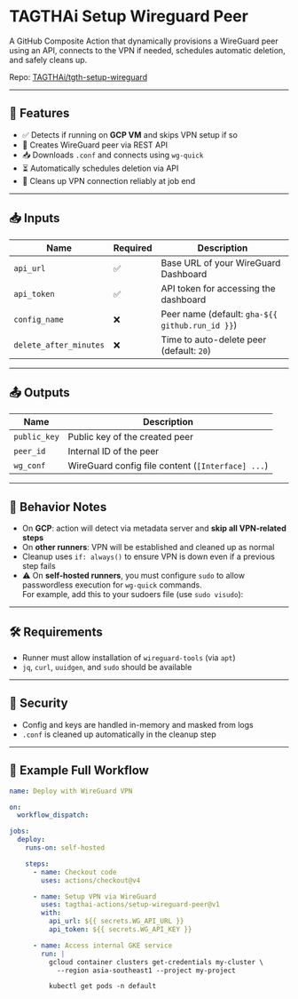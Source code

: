 # TAGTHAi Setup Wireguard Peer

A GitHub Composite Action that dynamically provisions a WireGuard peer using an API, connects to the VPN if needed, schedules automatic deletion, and safely cleans up.

Repo: [TAGTHAi/tgth-setup-wireguard](https://github.com/TAGTHAi/tgth-setup-wireguard)

---

## 🚀 Features

- ✅ Detects if running on **GCP VM** and skips VPN setup if so
- 🔐 Creates WireGuard peer via REST API
- 📥 Downloads `.conf` and connects using `wg-quick`
- ⏳ Automatically schedules deletion via API
- 🧹 Cleans up VPN connection reliably at job end

---

## 📥 Inputs

| Name                   | Required | Description                                     |
| ---------------------- | -------- | ----------------------------------------------- |
| `api_url`              | ✅       | Base URL of your WireGuard Dashboard            |
| `api_token`            | ✅       | API token for accessing the dashboard           |
| `config_name`          | ❌       | Peer name (default: `gha-${{ github.run_id }}`) |
| `delete_after_minutes` | ❌       | Time to auto-delete peer (default: `20`)        |

---

## 📤 Outputs

| Name         | Description                                       |
| ------------ | ------------------------------------------------- |
| `public_key` | Public key of the created peer                    |
| `peer_id`    | Internal ID of the peer                           |
| `wg_conf`    | WireGuard config file content (`[Interface] ...`) |

---

## 🧠 Behavior Notes

- On **GCP**: action will detect via metadata server and **skip all VPN-related steps**
- On **other runners**: VPN will be established and cleaned up as normal
- Cleanup uses `if: always()` to ensure VPN is down even if a previous step fails
- ⚠️ On **self-hosted runners**, you must configure `sudo` to allow passwordless execution for `wg-quick` commands.  
  For example, add this to your sudoers file (use `sudo visudo`):

---

## 🛠 Requirements

- Runner must allow installation of `wireguard-tools` (via `apt`)
- `jq`, `curl`, `uuidgen`, and `sudo` should be available

---

## 🔐 Security

- Config and keys are handled in-memory and masked from logs
- `.conf` is cleaned up automatically in the cleanup step

---

## 🧪 Example Full Workflow

```yaml
name: Deploy with WireGuard VPN

on:
  workflow_dispatch:

jobs:
  deploy:
    runs-on: self-hosted

    steps:
      - name: Checkout code
        uses: actions/checkout@v4

      - name: Setup VPN via WireGuard
        uses: tagthai-actions/setup-wireguard-peer@v1
        with:
          api_url: ${{ secrets.WG_API_URL }}
          api_token: ${{ secrets.WG_API_KEY }}

      - name: Access internal GKE service
        run: |
          gcloud container clusters get-credentials my-cluster \
            --region asia-southeast1 --project my-project

          kubectl get pods -n default
```
